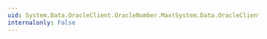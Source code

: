 ```yaml
---
uid: System.Data.OracleClient.OracleNumber.Max(System.Data.OracleClient.OracleNumber,System.Data.OracleClient.OracleNumber)
internalonly: False
---
```

